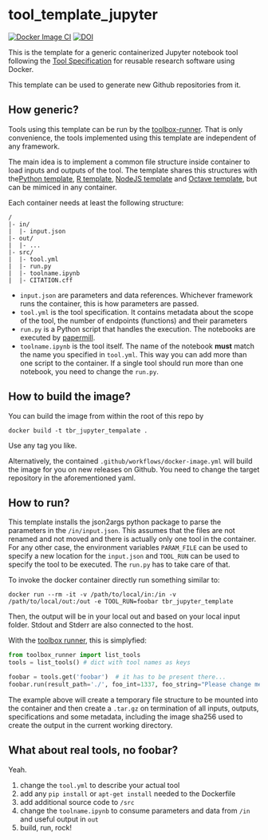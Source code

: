 # tool_template_jupyter

[![Docker Image CI](https://github.com/VForWaTer/tool_template_jupyter/actions/workflows/docker-image.yml/badge.svg)](https://github.com/VForWaTer/tool_template_jupyter/actions/workflows/docker-image.yml)
[![DOI](https://zenodo.org/badge/887771303.svg)](https://doi.org/10.5281/zenodo.14166903)

This is the template for a generic containerized Jupyter notebook tool following the [Tool Specification](https://vforwater.github.io/tool-specs/) for reusable research software using Docker.

This template can be used to generate new Github repositories from it.


## How generic?

Tools using this template can be run by the [toolbox-runner](https://github.com/hydrocode-de/tool-runner). 
That is only convenience, the tools implemented using this template are independent of any framework.

The main idea is to implement a common file structure inside container to load inputs and outputs of the 
tool. The template shares this structures with the[Python template](https://github.com/vforwater/tool_template_python), [R template](https://github.com/vforwater/tool_template_r),
[NodeJS template](https://github.com/vforwater/tool_template_node) and [Octave template](https://github.com/vforwater/tool_template_octave), 
but can be mimiced in any container.

Each container needs at least the following structure:

```
/
|- in/
|  |- input.json
|- out/
|  |- ...
|- src/
|  |- tool.yml
|  |- run.py
|  |- toolname.ipynb
|  |- CITATION.cff
```

* `input.json` are parameters and data references.
 Whichever framework runs the container, this is how parameters are passed.
* `tool.yml` is the tool specification. It contains metadata about the scope of the tool, the number of endpoints (functions) and their parameters
* `run.py` is a Python script that handles the execution. The notebooks are executed by [papermill](https://papermill.readthedocs.io/en/latest/). 
* `toolname.ipynb` is the tool itself. The name of the notebook **must** match the name you specified in `tool.yml`. This way you can add more than one script to the container. If a single tool should run more than one notebook, you need to change the `run.py`.

## How to build the image?

You can build the image from within the root of this repo by
```
docker build -t tbr_jupyter_tempalate .
```

Use any tag you like. 

Alternatively, the contained `.github/workflows/docker-image.yml` will build the image for you 
on new releases on Github. You need to change the target repository in the aforementioned yaml.

## How to run?

This template installs the json2args python package to parse the parameters in the `/in/input.json`. This assumes that
the files are not renamed and not moved and there is actually only one tool in the container. For any other case, the environment variables
`PARAM_FILE` can be used to specify a new location for the `input.json` and `TOOL_RUN` can be used to specify the tool to be executed.
The `run.py` has to take care of that.

To invoke the docker container directly run something similar to:
```
docker run --rm -it -v /path/to/local/in:/in -v /path/to/local/out:/out -e TOOL_RUN=foobar tbr_jupyter_template
```

Then, the output will be in your local out and based on your local input folder. Stdout and Stderr are also connected to the host.

With the [toolbox runner](https://github.com/hydrocode-de/tool-runner), this is simplyfied:

```python
from toolbox_runner import list_tools
tools = list_tools() # dict with tool names as keys

foobar = tools.get('foobar')  # it has to be present there...
foobar.run(result_path='./', foo_int=1337, foo_string="Please change me")
```
The example above will create a temporary file structure to be mounted into the container and then create a `.tar.gz` on termination of all 
inputs, outputs, specifications and some metadata, including the image sha256 used to create the output in the current working directory.

## What about real tools, no foobar?

Yeah. 

1. change the `tool.yml` to describe your actual tool
2. add any `pip install` or `apt-get install` needed to the Dockerfile
3. add additional source code to `/src`
4. change the `toolname.ipynb` to consume parameters and data from `/in` and useful output in `out`
5. build, run, rock!

